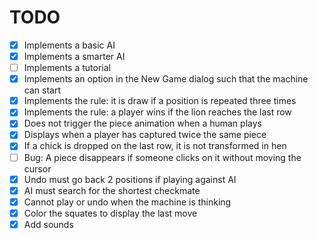 # TODO

- [x] Implements a basic AI
- [x] Implements a smarter AI
- [ ] Implements a tutorial
- [x] Implements an option in the New Game dialog such that the machine can start
- [x] Implements the rule: it is draw if a position is repeated three times
- [x] Implements the rule: a player wins if the lion reaches the last row
- [x] Does not trigger the piece animation when a human plays
- [x] Displays when a player has captured twice the same piece
- [x] If a chick is dropped on the last row, it is not transformed in hen
- [ ] Bug: A piece disappears if someone clicks on it without moving the cursor
- [x] Undo must go back 2 positions if playing against AI
- [x] AI must search for the shortest checkmate
- [x] Cannot play or undo when the machine is thinking
- [x] Color the squates to display the last move
- [x] Add sounds